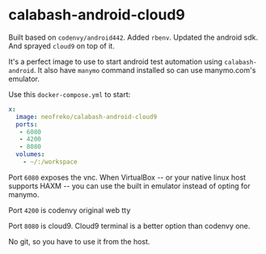 # calabash-android-cloud9

Built based on `codenvy/android442`. Added `rbenv`. Updated the android sdk. And sprayed `cloud9` on top of it.

It's a perfect image to use to start android test automation using `calabash-android`. It also have `manymo` command installed so can use manymo.com's emulator.

Use this `docker-compose.yml` to start:
```yml
x:
  image: neofreko/calabash-android-cloud9
  ports:
   - 6080
   - 4200
   - 8080
  volumes:
    - ~/:/workspace
```

Port `6080` exposes the vnc. When VirtualBox -- or your native linux host supports
HAXM -- you can use the built in emulator instead of opting for manymo.

Port `4200` is codenvy original web tty

Port `8080` is cloud9. Cloud9 terminal is a better option than codenvy one.

No git, so you have to use it from the host.

